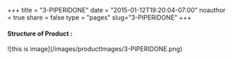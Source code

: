 +++
title = "3-PIPERIDONE"
date = "2015-01-12T19:20:04-07:00"
noauthor = true
share = false
type = "pages"
slug="3-PIPERIDONE"
+++

<h4> Structure of Product : </h4>
![this is image](/images/productImages/3-PIPERIDONE.png)
